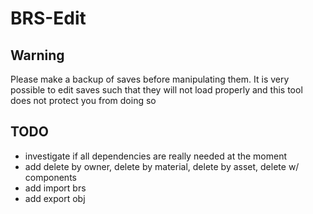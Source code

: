 # BRS-Edit

## Warning
Please make a backup of saves before manipulating them. It is very possible to edit saves such that they will not load properly and this tool does not protect you from doing so

## TODO
- investigate if all dependencies are really needed at the moment
- add delete by owner, delete by material, delete by asset, delete w/ components
- add import brs
- add export obj
